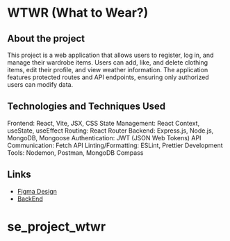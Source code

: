 # WTWR (What to Wear?)

## About the project

This project is a web application that allows users to register, log in, and manage their wardrobe items. Users can add, like, and delete clothing items, edit their profile, and view weather information. The application features protected routes and API endpoints, ensuring only authorized users can modify data.

## Technologies and Techniques Used

Frontend: React, Vite, JSX, CSS
State Management: React Context, useState, useEffect
Routing: React Router
Backend: Express.js, Node.js, MongoDB, Mongoose
Authentication: JWT (JSON Web Tokens)
API Communication: Fetch API
Linting/Formatting: ESLint, Prettier
Development Tools: Nodemon, Postman, MongoDB Compass

## Links

- [Figma Design](https://www.figma.com/file/DTojSwldenF9UPKQZd6RRb/Sprint-10%3A-WTWR)
- [BackEnd](https://github.com/halilaybarr/se_project_express)

# se_project_wtwr
